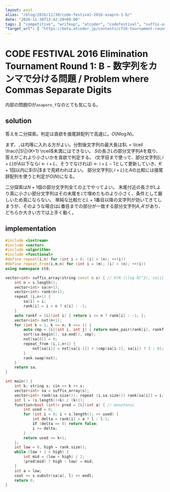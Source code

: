```yaml
---
layout: post
alias: "/blog/2016/11/30/code-festival-2016-asapro-1-b/"
date: "2016-11-30T13:42:29+09:00"
tags: [ "competitive", "writeup", "atcoder", "codefestival", "suffix-array", "binary-search" ]
"target_url": [ "https://beta.atcoder.jp/contests/cf16-tournament-round1-open/tasks/asaporo_f" ]
---
```


# CODE FESTIVAL 2016 Elimination Tournament Round 1: B - 数字列をカンマで分ける問題 / Problem where Commas Separate Digits

内部の問題IDが`asaporo_f`なのとても気になる。

## solution

答えを二分探索。判定は貪欲を接尾辞配列で高速に。$O(N \log N)$。

まず、`,`は均等に入れる方がよい。分割後文字列の最大長は$L = \lceil \frac{\|S\|}{K+1} \rceil$未満にはできない。
$S$の長さ$L$の部分文字列$A$を取り、答えがこれより小さいかを貪欲で判定する。
$i$文字目まで使って、部分文字列$[i, i+L)$が$A$以下なら$i \gets i+L$、そうでなければ$i \gets i+L-1$として更新していき、$K+1$回以内に$\S\|$まで見終わればよい。
部分文字列$[i, i+L)$と$A$の比較には接尾辞配列を使うと判定が$O(N)$になる。

二分探索は$N+1$個の部分文字列全ての上でやってよい。
末尾付近の長さが$L$より真に小さい部分文字列はその末尾を`1`で埋めたものより小さく、条件として厳しいため真にならない。
単純な比較だと$L+1$番目以降の文字列が効いてきてしまうが、そのような場合は$L$番目までの部分が一致する部分文字列$A, A'$があり、どちらか大きい方では上手く動く。

## implementation

``` c++
#include <iostream>
#include <vector>
#include <algorithm>
#include <functional>
#define repeat(i,n) for (int i = 0; (i) < (n); ++(i))
#define repeat_from(i,m,n) for (int i = (m); (i) < (n); ++(i))
using namespace std;

vector<int> suffix_array(string const & s) { // O(N (\log N)^2), sa[i] is the index of i-th smallest substring of s
    int n = s.length();
    vector<int> sa(n+1);
    vector<int> rank(n+1);
    repeat (i,n+1) {
        sa[i] = i;
        rank[i] = i < n ? s[i] : -1;
    }
    auto rankf = [&](int i) { return i <= n ? rank[i] : -1; };
    vector<int> nxt(n+1);
    for (int k = 1; k <= n; k <<= 1) {
        auto cmp = [&](int i, int j) { return make_pair(rank[i], rankf(i + k)) < make_pair(rank[j], rankf(j + k)); };
        sort(sa.begin(), sa.end(), cmp);
        nxt[sa[0]] = 0;
        repeat_from (i,1,n+1) {
            nxt[sa[i]] = nxt[sa[i-1]] + (cmp(sa[i-1], sa[i]) ? 1 : 0);
        }
        rank.swap(nxt);
    }
    return sa;
}

int main() {
    int k; string s; cin >> k >> s;
    vector<int> sa = suffix_array(s);
    vector<int> rank(sa.size()); repeat (i,sa.size()) rank[sa[i]] = i;
    int l = (s.length()+k) / (k+1);
    function<bool (int)> pred = [&](int a) { // monotonic
        int used = 0;
        for (int i = 0; i < s.length(); ++ used) {
            int delta = rank[i] < a ? l : l-1;
            if (delta == 0) return false;
            i += delta;
        }
        return used <= k+1;
    };
    int low = 0, high = rank.size();
    while (low + 1 < high) {
        int mid = (low + high) / 2;
        (pred(mid) ? high : low) = mid;
    }
    int a = low;
    cout << s.substr(sa[a], l) << endl;
    return 0;
}
```
